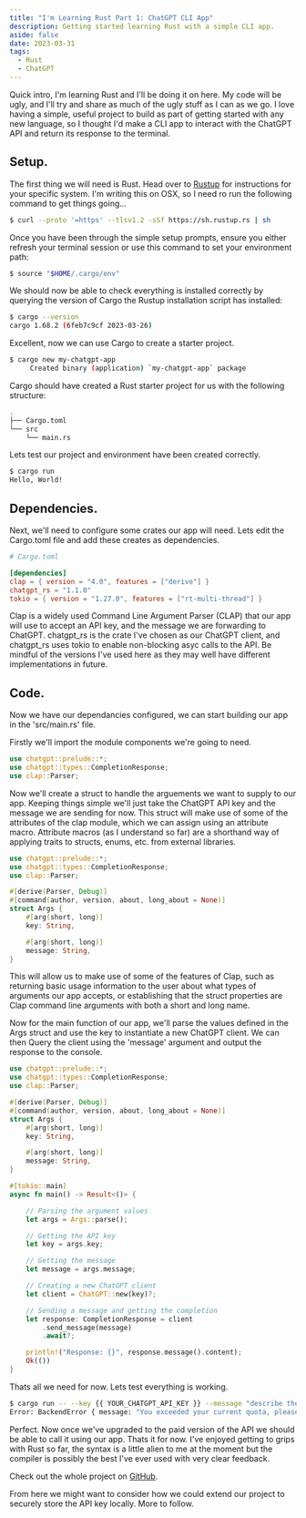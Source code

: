 ```yaml
---
title: "I'm Learning Rust Part 1: ChatGPT CLI App"
description: Getting started learning Rust with a simple CLI app.
aside: false
date: 2023-03-31
tags:
  - Rust
  - ChatGPT
---
```


Quick intro, I'm learning Rust and I'll be doing it on here. My code will be ugly, and I'll try and share as much of the ugly stuff as I can as we go. I love having a simple, useful project to build as part of getting started with any new language, so I thought I'd make a CLI app to interact with the ChatGPT API and return its response to the terminal.

## Setup.

The first thing we will need is Rust. Head over to [Rustup](https://rustup.rs/) for instructions for your specific system. I'm writing this on OSX, so I need ro run the following command to get things going...

```bash
$ curl --proto '=https' --tlsv1.2 -sSf https://sh.rustup.rs | sh
```

Once you have been through the simple setup prompts, ensure you either refresh your terminal session or use this command to set your environment path:

```bash
$ source "$HOME/.cargo/env"
```

We should now be able to check everything is installed correctly by querying the version of Cargo the Rustup installation script has installed:

```bash
$ cargo --version
cargo 1.68.2 (6feb7c9cf 2023-03-26)
```

Excellent, now we can use Cargo to create a starter project.

```bash
$ cargo new my-chatgpt-app
     Created binary (application) `my-chatgpt-app` package
```

Cargo should have created a Rust starter project for us with the following structure:

```bash
.
├── Cargo.toml
└── src
    └── main.rs
```

Lets test our project and environment have been created correctly.

```bash
$ cargo run
Hello, World!
```

## Dependencies.

Next, we'll need to configure some crates our app will need. Lets edit the Cargo.toml file and add these creates as dependencies. 

```toml
# Cargo.toml

[dependencies]
clap = { version = "4.0", features = ["derive"] }
chatgpt_rs = "1.1.0"
tokio = { version = "1.27.0", features = ["rt-multi-thread"] }
```

Clap is a widely used Command Line Argument Parser (CLAP) that our app will use to accept an API key, and the message we are forwarding to ChatGPT. chatgpt_rs is the crate I've chosen as our ChatGPT client, and chatgpt_rs uses tokio to enable non-blocking asyc calls to the API. Be mindful of the versions I've used here as they may well have different implementations in future.

## Code.

Now we have our dependancies configured, we can start building our app in the 'src/main.rs' file.

Firstly we'll import the module components we're going to need.

```rust
use chatgpt::prelude::*;
use chatgpt::types::CompletionResponse;
use clap::Parser;
```

Now we'll create a struct to handle the arguements we want to supply to our app. Keeping things simple we'll just take the ChatGPT API key and the message we are sending for now. This struct will make use of some of the attributes of the clap module, which we can assign using an attribute macro. Attribute macros (as I understand so far) are a shorthand way of applying traits to structs, enums, etc. from external libraries. 

```rust
use chatgpt::prelude::*;
use chatgpt::types::CompletionResponse;
use clap::Parser;

#[derive(Parser, Debug)]
#[command(author, version, about, long_about = None)]
struct Args {
    #[arg(short, long)]
    key: String,

    #[arg(short, long)]
    message: String,
}
```

This will allow us to make use of some of the features of Clap, such as returning basic usage information to the user about what types of arguments our app accepts, or establishing that the struct properties are Clap command line arguments with both a short and long name.

Now for the main function of our app, we'll parse the values defined in the Args struct and use the key to instantiate a new ChatGPT client. We can then Query the client using the 'message' argument and output the response to the console.

```rust
use chatgpt::prelude::*;
use chatgpt::types::CompletionResponse;
use clap::Parser;

#[derive(Parser, Debug)]
#[command(author, version, about, long_about = None)]
struct Args {
    #[arg(short, long)]
    key: String,

    #[arg(short, long)]
    message: String,
}

#[tokio::main]
async fn main() -> Result<()> {

    // Parsing the argument values 
    let args = Args::parse();

    // Getting the API key
    let key = args.key;

    // Getting the message
    let message = args.message;

    // Creating a new ChatGPT client
    let client = ChatGPT::new(key)?;

    // Sending a message and getting the completion
    let response: CompletionResponse = client
        .send_message(message)
        .await?;

    println!("Response: {}", response.message().content);
    Ok(())
}
```

Thats all we need for now. Lets test everything is working.

```bash
$ cargo run -- --key {{ YOUR_CHATGPT_API_KEY }} --message "describe the Rust programming language in five words"
Error: BackendError { message: "You exceeded your current quota, please check your plan and billing details.", error_type: "insufficient_quota" }
```

Perfect. Now once we've upgraded to the paid version of the API we should be able to call it using our app. Thats it for now. I've enjoyed getting to grips with Rust so far, the syntax is a little alien to me at the moment but the compiler is possibly the best I've ever used with very clear feedback.

Check out the whole project on [GitHub](https://github.com/AlexDarby/gpt).

From here we might want to consider how we could extend our project to securely store the API key locally. More to follow.